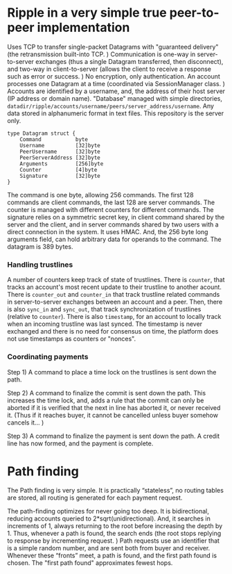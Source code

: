 # Ripple in a very simple true peer-to-peer implementation

Uses TCP to transfer single-packet Datagrams with "guaranteed delivery" (the retransmission built-into TCP. ) Communication is one-way in server-to-server exchanges (thus a single Datagram transferred, then disconnect), and two-way in client-to-server (allows the client to receive a response such as error or success. ) No encryption, only authentication. An account processes one Datagram at a time (coordinated via SessionManager class. ) Accounts are identified by a username, and, the address of their host server (IP address or domain name). "Database" managed with simple directories, `datadir/ripple/accounts/username/peers/server_address/username`. Any data stored in alphanumeric format in text files. This repository is the server only.

    type Datagram struct {
        Command           byte
        Username          [32]byte
        PeerUsername      [32]byte
        PeerServerAddress [32]byte
        Arguments         [256]byte
        Counter           [4]byte
        Signature         [32]byte
    }

The command is one byte, allowing 256 commands. The first 128 commands are client commands, the last 128 are server commands. The counter is managed with different counters for different commands. The signature relies on a symmetric secret key, in client command shared by the server and the client, and in server commands shared by two users with a direct connection in the system. It uses HMAC. And, the 256 byte long arguments field, can hold arbitrary data for operands to the command. The datagram is 389 bytes.

### Handling trustlines

A number of counters keep track of state of trustlines. There is `counter`, that tracks an account's most recent update to their trustline to another acount. There is `counter_out` and `counter_in` that track trustline related commands in server-to-server exchanges between an account and a peer. Then, there is also `sync_in` and `sync_out`, that track synchronization of trustlines (relative to `counter`). There is also `timestamp`, for an account to locally track when an incoming trustline was last synced. The timestamp is never exchanged and there is no need for consensus on time, the platform does not use timestamps as counters or "nonces".

### Coordinating payments

Step 1) A command to place a time lock on the trustlines is sent down the path. 

Step 2) A command to finalize the commit is sent down the path. This increases the time lock, and, adds a rule that the commit can only be aborted if it is verified that the next in line has aborted it, or never received it. (Thus if it reaches buyer, it cannot be cancelled unless buyer somehow cancels it... )

Step 3) A command to finalize the payment is sent down the path. A credit line has now formed, and the payment is complete.

# Path finding

The Path finding is very simple. It is practically “stateless”, no routing tables are stored, all routing is generated for each payment request.

The path-finding optimizes for never going too deep. It is bidirectional, reducing accounts queried to 2*sqrt(unidirectional). And, it searches in increments of 1, always returning to the root before increasing the depth by 1. Thus, whenever a path is found, the search ends (the root stops replying to response by incrementing request. ) Path requests use an identifier that is a simple random number, and are sent both from buyer and receiver. Whenever these “fronts” meet, a path is found, and the first path found is chosen. The "first path found" approximates fewest hops.
